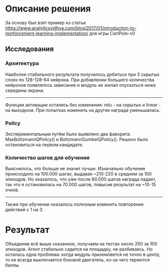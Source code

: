 # Описание решения
За основу был взят пример из статьи https://www.analyticsvidhya.com/blog/2017/01/introduction-to-reinforcement-learning-implementation/ для игры CartPole-v0
## Исследования
### Архитектура
Наиболее стабильного результата получилось добиться при 3 скрытых слоях по 128-128-64 нейрона. При добавлении большего количества нейронов появлялось зависание и модуль не желал опускаться ниже середины экрана.
___
Функции активации остались без изменения: relu - на скрытых и linear - на выходном. При попытках изменить на другие награда уменьшалась.
### Policy
Экспериментальным путём было выявлено два фаворита: MaxBoltzmannQPolicy() и BoltzmannGumbelQPolicy(). Решено было остановиться на первом кандидате.
### Количество шагов для обучения
Выяснилось, что больше не значит лучше. Изначально обучение происходило на 100.000 шагах, выдавая ~210-220 в среднем за 100 эпизодов. 
Но оказалось, что уже после 80.000 шагов награда падает, так что я остановилась на 70.000 шагов, повысив результат на ~10-15 очков.
***
Также при обучении оказалось полезным изменить повторение действий с 1 на 3.
# Результат
Объединив всё выше сказанное, получаем на тестах около 250 за 100 эпизодов. Агент стабильно садится на площадку, не разбиваясь.
Но осталась одна проблема: когда модуль приземляется не точно в центр, то не всегда выключается боковой двигатель, из-за чего теряются баллы.
